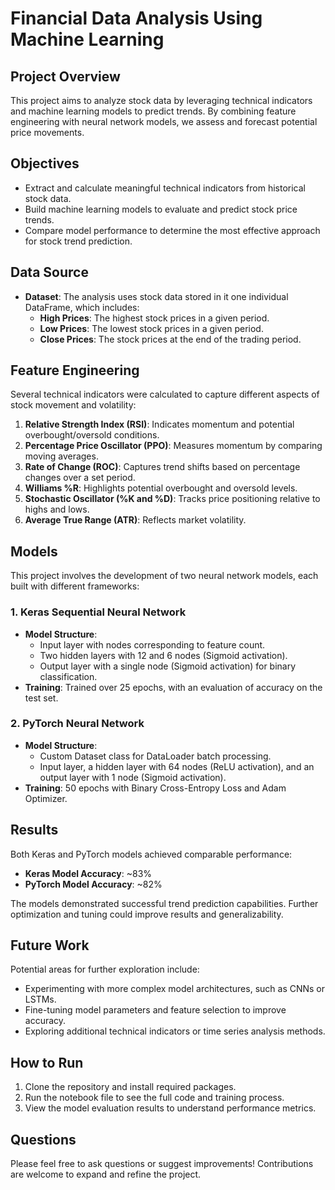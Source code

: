 
# Financial Data Analysis Using Machine Learning

## Project Overview
This project aims to analyze stock data by leveraging technical indicators and machine learning models to predict trends. By combining feature engineering with neural network models, we assess and forecast potential price movements.

## Objectives
- Extract and calculate meaningful technical indicators from historical stock data.
- Build machine learning models to evaluate and predict stock price trends.
- Compare model performance to determine the most effective approach for stock trend prediction.

## Data Source
- **Dataset**: The analysis uses stock data stored in it one individual DataFrame, which includes:
  - **High Prices**: The highest stock prices in a given period.
  - **Low Prices**: The lowest stock prices in a given period.
  - **Close Prices**: The stock prices at the end of the trading period.

## Feature Engineering
Several technical indicators were calculated to capture different aspects of stock movement and volatility:
1. **Relative Strength Index (RSI)**: Indicates momentum and potential overbought/oversold conditions.
2. **Percentage Price Oscillator (PPO)**: Measures momentum by comparing moving averages.
3. **Rate of Change (ROC)**: Captures trend shifts based on percentage changes over a set period.
4. **Williams %R**: Highlights potential overbought and oversold levels.
5. **Stochastic Oscillator (%K and %D)**: Tracks price positioning relative to highs and lows.
6. **Average True Range (ATR)**: Reflects market volatility.

## Models
This project involves the development of two neural network models, each built with different frameworks:

### 1. Keras Sequential Neural Network
- **Model Structure**:
  - Input layer with nodes corresponding to feature count.
  - Two hidden layers with 12 and 6 nodes (Sigmoid activation).
  - Output layer with a single node (Sigmoid activation) for binary classification.
- **Training**: Trained over 25 epochs, with an evaluation of accuracy on the test set.
  
### 2. PyTorch Neural Network
- **Model Structure**:
  - Custom Dataset class for DataLoader batch processing.
  - Input layer, a hidden layer with 64 nodes (ReLU activation), and an output layer with 1 node (Sigmoid activation).
- **Training**: 50 epochs with Binary Cross-Entropy Loss and Adam Optimizer.

## Results
Both Keras and PyTorch models achieved comparable performance:
- **Keras Model Accuracy**: ~83%
- **PyTorch Model Accuracy**: ~82%
  
The models demonstrated successful trend prediction capabilities. Further optimization and tuning could improve results and generalizability.

## Future Work
Potential areas for further exploration include:
- Experimenting with more complex model architectures, such as CNNs or LSTMs.
- Fine-tuning model parameters and feature selection to improve accuracy.
- Exploring additional technical indicators or time series analysis methods.

## How to Run
1. Clone the repository and install required packages.
2. Run the notebook file to see the full code and training process.
3. View the model evaluation results to understand performance metrics.

## Questions
Please feel free to ask questions or suggest improvements! Contributions are welcome to expand and refine the project.
